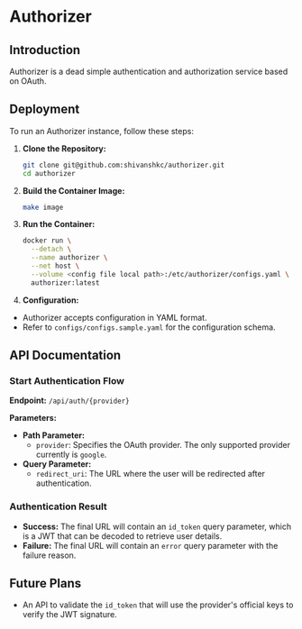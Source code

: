 # Authorizer

## Introduction

Authorizer is a dead simple authentication and authorization service based on OAuth.

## Deployment

To run an Authorizer instance, follow these steps:

1. **Clone the Repository:**
   ```sh
   git clone git@github.com:shivanshkc/authorizer.git
   cd authorizer
   ```

2. **Build the Container Image:**
   ```sh
   make image
   ```

3. **Run the Container:**
   ```sh
   docker run \
     --detach \
     --name authorizer \
     --net host \
     --volume <config file local path>:/etc/authorizer/configs.yaml \
     authorizer:latest
   ```

4. **Configuration:**
  - Authorizer accepts configuration in YAML format.
  - Refer to `configs/configs.sample.yaml` for the configuration schema.

## API Documentation

### Start Authentication Flow
**Endpoint:** `/api/auth/{provider}`

**Parameters:**
- **Path Parameter:**
  - `provider`: Specifies the OAuth provider. The only supported provider currently is `google`.
- **Query Parameter:**
  - `redirect_uri`: The URL where the user will be redirected after authentication.

### Authentication Result
- **Success:** The final URL will contain an `id_token` query parameter, which is a JWT that can be decoded to retrieve user details.
- **Failure:** The final URL will contain an `error` query parameter with the failure reason.

## Future Plans
- An API to validate the `id_token` that will use the provider's official keys to verify the JWT signature.
